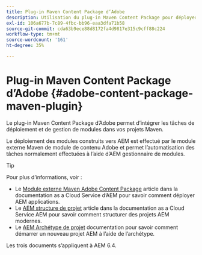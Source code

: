 ```yaml
---
title: Plug-in Maven Content Package d’Adobe
description: Utilisation du plug-in Maven Content Package pour déployer des applications AEM
exl-id: 106a677b-7c89-4fbc-bb96-eaa3dfa71b58
source-git-commit: cda63b9ece88d8172fa4d9817e315c9cff88c224
workflow-type: tm+mt
source-wordcount: '161'
ht-degree: 35%

---
```


# Plug-in Maven Content Package d’Adobe {#adobe-content-package-maven-plugin}

Le plug-in Maven Content Package d’Adobe permet d’intégrer les tâches de déploiement et de gestion de modules dans vos projets Maven.

Le déploiement des modules construits vers AEM est effectué par le module externe Maven de module de contenu Adobe et permet l’automatisation des tâches normalement effectuées à l’aide d’AEM gestionnaire de modules.

>[!TIP]
>
>Pour plus d’informations, voir :
>
>* Le [Module externe Maven Adobe Content Package](https://experienceleague.adobe.com/docs/experience-manager-cloud-service/implementing/developer-tools/maven-plugin.html#developer-tools) article dans la documentation as a Cloud Service d’AEM pour savoir comment déployer AEM applications.
>* Le [AEM structure de projet](https://docs.adobe.com/content/help/fr-FR/experience-manager-cloud-service/implementing/developing/aem-project-content-package-structure.html) article dans la documentation as a Cloud Service AEM pour savoir comment structurer des projets AEM modernes.
>* Le [AEM Archétype de projet](https://docs.adobe.com/content/help/fr-FR/experience-manager-core-components/using/developing/archetype/overview.html) documentation pour savoir comment démarrer un nouveau projet AEM à l’aide de l’archétype.
>
>Les trois documents s’appliquent à AEM 6.4.

